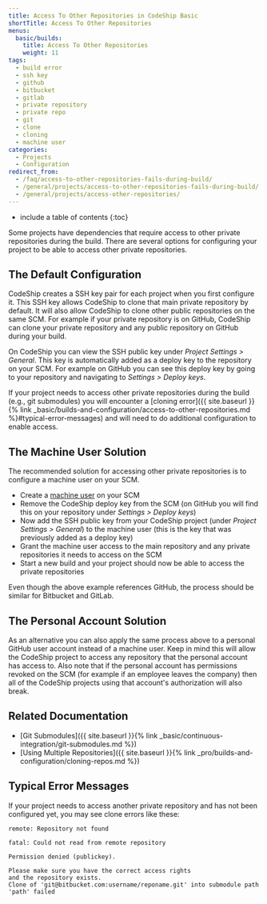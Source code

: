 ```yaml
---
title: Access To Other Repositories in CodeShip Basic
shortTitle: Access To Other Repositories
menus:
  basic/builds:
    title: Access To Other Repositories
    weight: 11
tags:
  - build error
  - ssh key
  - github
  - bitbucket
  - gitlab
  - private repository
  - private repo
  - git
  - clone
  - cloning
  - machine user
categories:
  - Projects
  - Configuration
redirect_from:
  - /faq/access-to-other-repositories-fails-during-build/
  - /general/projects/access-to-other-repositories-fails-during-build/
  - /general/projects/access-other-repositories/
---
```


* include a table of contents
{:toc}

Some projects have dependencies that require access to other private repositories during the build. There are several options for configuring your project to be able to access other private repositories.

## The Default Configuration

CodeShip creates a SSH key pair for each project when you first configure it. This SSH key allows CodeShip to clone that main private repository by default. It will also allow CodeShip to clone other public repositories on the same SCM. For example if your private repository is on GitHub, CodeShip can clone your private repository and any public repository on GitHub during your build.

On CodeShip you can view the SSH public key under _Project Settings > General_. This key is automatically added as a deploy key to the repository on your SCM. For example on GitHub you can see this deploy key by going to your repository and navigating to _Settings > Deploy keys_.

If your project needs to access other private repositories during the build (e.g., git submodules) you will encounter a [cloning error]({{ site.baseurl }}{% link _basic/builds-and-configuration/access-to-other-repositories.md %}#typical-error-messages) and will need to do additional configuration to enable access.

## The Machine User Solution

The recommended solution for accessing other private repositories is to configure a machine user on your SCM.

- Create a [machine user](https://developer.github.com/v3/guides/managing-deploy-keys/#machine-users) on your SCM
- Remove the CodeShip deploy key from the SCM (on GitHub you will find this on your repository under _Settings > Deploy keys_)
- Now add the SSH public key from your CodeShip project (under _Project Settings > General_) to the machine user (this is the key that was previously added as a deploy key)
- Grant the machine user access to the main repository and any private repositories it needs to access on the SCM
- Start a new build and your project should now be able to access the private repositories

Even though the above example references GitHub, the process should be similar for Bitbucket and GitLab.

## The Personal Account Solution

As an alternative you can also apply the same process above to a personal GitHub user account instead of a machine user. Keep in mind this will allow the CodeShip project to access any repository that the personal account has access to. Also note that if the personal account has permissions revoked on the SCM (for example if an employee leaves the company) then all of the CodeShip projects using that account's authorization will also break.

## Related Documentation

* [Git Submodules]({{ site.baseurl }}{% link _basic/continuous-integration/git-submodules.md %})
* [Using Multiple Repositories]({{ site.baseurl }}{% link _pro/builds-and-configuration/cloning-repos.md %})

## Typical Error Messages

If your project needs to access another private repository and has not been configured yet, you may see clone errors like these:

```
remote: Repository not found
```

```
fatal: Could not read from remote repository
```

```
Permission denied (publickey).
```

```
Please make sure you have the correct access rights
and the repository exists.
Clone of 'git@bitbucket.com:username/reponame.git' into submodule path 'path' failed
```
